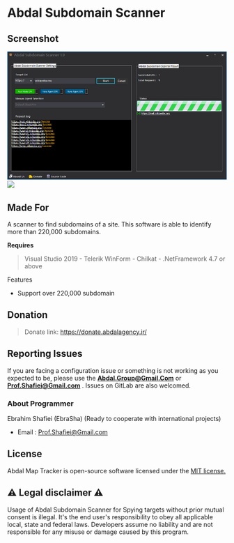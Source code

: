 # **Abdal Subdomain Scanner**



## Screenshot

![](abdal-subdomain-scanner.jpg)
![](https://github.com/abdal-security-group/abdal-ftp-bruteforce/blob/main/img/abdal-subdomain-scanner.jpg)




## Made For

A scanner to find subdomains of a site. This software is able to identify more than 220,000 subdomains.


**Requires**
> Visual Studio 2019 - Telerik WinForm - Chilkat - .NetFramework 4.7 or above
>


Features

- Support over 220,000 subdomain
 

## Donation
> Donate link: https://donate.abdalagency.ir/


## Reporting Issues

If you are facing a configuration issue or something is not working as you expected to be, please use the **Abdal.Group@Gmail.Com** or **Prof.Shafiei@Gmail.com** . Issues on GitLab are also welcomed.




### About Programmer
Ebrahim Shafiei (EbraSha) (Ready to cooperate with international projects)
- Email : Prof.Shafiei@Gmail.com


## License
Abdal Map Tracker is open-source software licensed under the [MIT license.](https://choosealicense.com/licenses/mit/)


## ⚠️ Legal disclaimer ⚠️

Usage of Abdal Subdomain Scanner for Spying targets without prior mutual consent is illegal. It's the end user's responsibility to obey all applicable local, state and federal laws. Developers assume no liability and are not responsible for any misuse or damage caused by this program.



